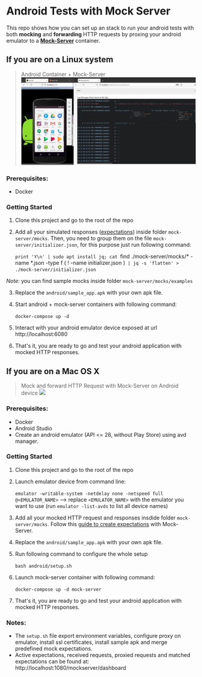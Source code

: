 # Android Tests with Mock Server

This repo shows how you can set up an stack to run your android tests with both **mocking** and **forwarding** HTTP requests by proxing your android emulator to a [**Mock-Server**](https://mock-server.com/) container.

## If you are on a Linux system

> Android Container + Mock-Server
![](demo-resources/android-container+mock-server.png)

### Prerequisites:

* Docker

### Getting Started

1) Clone this project and go to the root of the repo

2) Add all your simulated responses ([expectations](https://mock-server.com/mock_server/creating_expectations.html)) inside folder `mock-server/mocks`. Then, you need to group them on the file `mock-server/initializer.json`, for this purpose just run following command:

    `print 'Y\n' | sudo apt install jq; cat `find ./mock-server/mocks/* -name \*.json -type f \( ! -name initializer.json \)` | jq -s 'flatten' > ./mock-server/initializer.json`

*Note:* you can find sample mocks inside folder `mock-server/mocks/examples`

3) Replace the `android/sample_app.apk` with your own apk file. 

4) Start android + mock-server containers with following command:
    
    `docker-compose up -d`

5) Interact with your android emulator device exposed at url http://localhost:6080

6) That's it, you are ready to go and test your android application with mocked HTTP responses. 

## If you are on a Mac OS X

> Mock and forward HTTP Request with Mock-Server on Android device
![](demo-resources/demo-video-android-mock-server.gif)

### Prerequisites:

* Docker
* Android Studio 
* Create an android emulator (API <= 28, without Play Store) using avd manager.

### Getting Started

1) Clone this project and go to the root of the repo

2) Launch emulator device from command line:
    
    `emulator -writable-system -netdelay none -netspeed full @<EMULATOR_NAME>` --> replace `<EMULATOR_NAME>` with the emulator you want to use (run `emulator -list-avds` to list all device names)

3) Add all your mocked HTTP request and responses insdide folder `mock-server/mocks`. Follow this [guide to create expectations](https://mock-server.com/mock_server/creating_expectations.html) with Mock-Server.

4) Replace the `android/sample_app.apk` with your own apk file. 

5) Run following command to configure the whole setup
    
    `bash android/setup.sh`
    
6) Launch mock-server container with following command:
    
    `docker-compose up -d mock-server`

7) That's it, you are ready to go and test your android application with mocked HTTP responses. 

### Notes:

* The `setup.sh` file export environment variables, configure proxy on emulator, install ssl certificates, install sample apk and merge predefined mock expectations.
* Active expectations, received requests, proxied requests and matched expectations can be found at: http://localhost:1080/mockserver/dashboard
